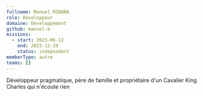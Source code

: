 ```yaml
---
fullname: Manuel MINANA
role: Développeur
domaine: Développement
github: manuel-m
missions:
  - start: 2023-06-12
    end: 2023-12-29
    status: independent
memberType: autre
teams: []
---
```

Développeur pragmatique, père de famille et propriétaire d'un Cavalier King Charles qui n'écoute rien